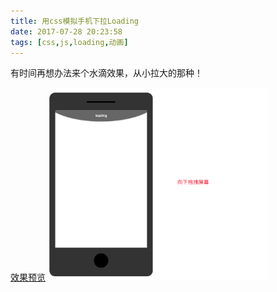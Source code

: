 ```yaml
---
title: 用css模拟手机下拉Loading
date: 2017-07-28 20:23:58
tags: [css,js,loading,动画]
---
```


 有时间再想办法来个水滴效果，从小拉大的那种！

[效果预览](/ddemo/phoneLoading/index.html)
<img width="70%" src="/ddemo/phoneLoading/face.png" alt="效果预览">
